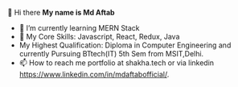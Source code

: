 👋 Hi there
**My name is Md Aftab**
- 🌱 I’m currently learning MERN Stack
- 👀 My Core Skills: Javascript, React, Redux, Java
-    My Highest Qualification: Diploma in Computer Engineering and currently Pursuing BTtech(IT) 5th Sem from MSIT,Delhi.
- 📫 How to reach me portfolio at shakha.tech or via linkedin https://www.linkedin.com/in/mdaftabofficial/.



